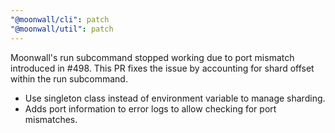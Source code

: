 ```yaml
---
"@moonwall/cli": patch
"@moonwall/util": patch
---
```


Moonwall's run subcommand stopped working due to port mismatch introduced in #498.
This PR fixes the issue by accounting for shard offset within the run subcommand.

- Use singleton class instead of environment variable to manage sharding.
- Adds port information to error logs to allow checking for port mismatches.
